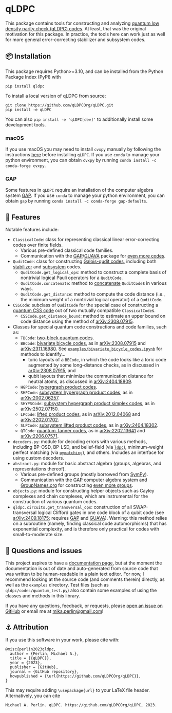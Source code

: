 # qLDPC

This package contains tools for constructing and analyzing [quantum low density parity check (qLDPC) codes](https://errorcorrectionzoo.org/c/qldpc).  At least, that was the original motivation for this package.  In practice, the tools here can work just as well for more general error-correcting stabilizer and subsystem codes.

## 📦 Installation

This package requires Python>=3.10, and can be installed from the Python Package Index (PyPI) with
```
pip install qldpc
```

To install a local version of qLDPC from source:
```
git clone https://github.com/qLDPCOrg/qLDPC.git
pip install -e qLDPC
```
You can also `pip install -e 'qLDPC[dev]'` to additionally install some development tools.

### macOS

If you use macOS you may need to install `cvxpy` manually by following the instructions [here](https://www.cvxpy.org/install/) before installing `qLDPC`.  If you use `conda` to manage your python environment, you can obtain `cvxpy` by running `conda install -c conda-forge cvxpy`.

### GAP

Some features in `qLDPC` require an installation of the computer algebra system [GAP](https://www.gap-system.org/).  If you use `conda` to manage your python environment, you can obtain `gap` by running `conda install -c conda-forge gap-defaults`.

## 🚀 Features

Notable features include:
- `ClassicalCode`: class for representing classical linear error-correcting codes over finite fields.
  - Various pre-defined classical code families.
  - Communication with the [GAP](https://www.gap-system.org/)/[GUAVA](https://www.gap-system.org/Packages/guava.html) package for [even more codes](https://docs.gap-system.org/pkg/guava/doc/chap5.html).
- `QuditCode`: class for constructing [Galois-qudit codes](https://errorcorrectionzoo.org/c/galois_into_galois), including both [stabilizer](https://errorcorrectionzoo.org/c/galois_stabilizer) and [subsystem](https://errorcorrectionzoo.org/c/oecc) codes.
  - `QuditCode.get_logical_ops`: method to construct a complete basis of nontrivial logical Pauli operators for a `QuditCode`.
  - `QuditCode.concatenate`: method to [concatenate](https://errorcorrectionzoo.org/c/quantum_concatenated) `QuditCode`s in various ways.
  - `QuditCode.get_distance`: method to compute the code distance (i.e., the minimum weight of a nontrivial logical operator) of a `QuditCode`.
- `CSSCode`: subclass of `QuditCode` for the special case of constructing a [quantum CSS code](https://errorcorrectionzoo.org/c/css) out of two mutually compatible `ClassicalCode`s.
  - `CSSCode.get_distance_bound`: method to estimate an upper bound on code distance using the method of [arXiv:2308.07915](https://arxiv.org/abs/2308.07915).
- Classes for special quantum code constructions and code families, such as:
  - `TBCode`: [two-block quantum codes](https://errorcorrectionzoo.org/c/two_block_quantum).
  - `BBCode`: [bivariate bicycle codes](https://errorcorrectionzoo.org/c/quantum_quasi_cyclic), as in [arXiv:2308.07915](https://arxiv.org/abs/2308.07915) and [arXiv:2311.16980](https://arxiv.org/abs/2311.16980).  See [`examples/bivariate_bicycle_codes.ipynb`](https://github.com/qLDPCOrg/qLDPC/blob/main/examples/bivariate_bicycle_codes.ipynb) for methods to identify...
    - toric layouts of a `BBCode`, in which the code looks like a toric code augmented by some long-distance checks, as in discussed in [arXiv:2308.07915](https://arxiv.org/abs/2308.07915), and
    - qubit layouts that minimize the communication distance for neutral atoms, as discussed in [arXiv:2404.18809](https://arxiv.org/abs/2404.18809).
  - `HGPCode`: [hypergraph product codes](https://errorcorrectionzoo.org/c/hypergraph_product).
  - `SHPCode`: [subsystem hypergraph product codes](https://errorcorrectionzoo.org/c/subsystem_quantum_parity), as in [arXiv:2002.06257](https://arxiv.org/abs/2002.06257).
  - `SHYPSCode`: [subsystem hypergraph product simplex codes](https://errorcorrectionzoo.org/c/shyps), as in [arXiv:2502.07150](https://arxiv.org/abs/2502.07150).
  - `LPCode`: [lifted product codes](https://errorcorrectionzoo.org/c/lifted_product), as in [arXiv:2012.04068](https://arxiv.org/abs/2012.04068) and [arXiv:2202.01702](https://arxiv.org/abs/2202.01702).
  - `SLPCode`: [subsystem lifted product codes](https://errorcorrectionzoo.org/c/subsystem_lifted_product), as in [arXiv:2404.18302](https://arxiv.org/abs/2404.18302).
  - `QTCode`: [quantum Tanner codes](https://errorcorrectionzoo.org/c/quantum_tanner), as in [arXiv:2202.13641](https://arxiv.org/abs/2202.13641) and [arXiv:2206.07571](https://arxiv.org/abs/2206.07571).
- `decoders.py`: module for decoding errors with various methods, including BP-OSD, BP-LSD, and belief-field (via [`ldpc`](https://github.com/quantumgizmos/ldpc)), minimum-weight perfect matching (via [`pymatching`](https://github.com/oscarhiggott/PyMatching)), and others.  Includes an interface for using custom decoders. 
- `abstract.py`: module for basic abstract algebra (groups, algebras, and representations thereof).
  - Various pre-defined groups (mostly borrowed from [SymPy](https://docs.sympy.org/latest/modules/combinatorics/named_groups.html)).
  - Communication with the [GAP](https://www.gap-system.org/) computer algebra system and [GroupNames.org](https://people.maths.bris.ac.uk/~matyd/GroupNames/) for constructing [even more groups](https://docs.gap-system.org/doc/ref/chap50.html).
- `objects.py`: module for constructing helper objects such as Cayley complexes and chain complexes, which are instrumental for the construction of various quantum codes.
- `qldpc.circuits.get_transversal_ops`: construction of all SWAP-transversal logical Clifford gates in one code block of a qubit code (see [arXiv:2409.18175](https://arxiv.org/abs/2409.18175); requires [GAP](https://www.gap-system.org/) and [GUAVA](https://www.gap-system.org/Packages/guava.html)).  Warning: this method relies on a subroutine (namely, finding classical code automorphisms) that has exponential complexity, and is therefore only practical for codes with small-to-moderate size.

## 🤔 Questions and issues

This project aspires to have a [documentation page](https://qldpc.readthedocs.io/en/latest/), but at the moment the documentation is out of date and auto-generated from source code that was written to be human-readable in a plain text editor.  For now, I recommend looking at the source code (and comments therein) directly, as well as the `examples` directory.  Test files (such as `qldpc/codes/quantum_test.py`) also contain some examples of using the classes and methods in this library.

If you have any questions, feedback, or requests, please [open an issue on GitHub](https://github.com/qLDPCOrg/qLDPC/issues/new) or email me at [mika.perlin@gmail.com](mailto:mika.perlin@gmail.com)!

## ⚓ Attribution

If you use this software in your work, please cite with:
```
@misc{perlin2023qldpc,
  author = {Perlin, Michael A.},
  title = {{qLDPC}},
  year = {2023},
  publisher = {GitHub},
  journal = {GitHub repository},
  howpublished = {\url{https://github.com/qLDPCOrg/qLDPC}},
}
```
This may require adding `\usepackage{url}` to your LaTeX file header.  Alternatively, you can cite
```
Michael A. Perlin. qLDPC. https://github.com/qLDPCOrg/qLDPC, 2023.
```
